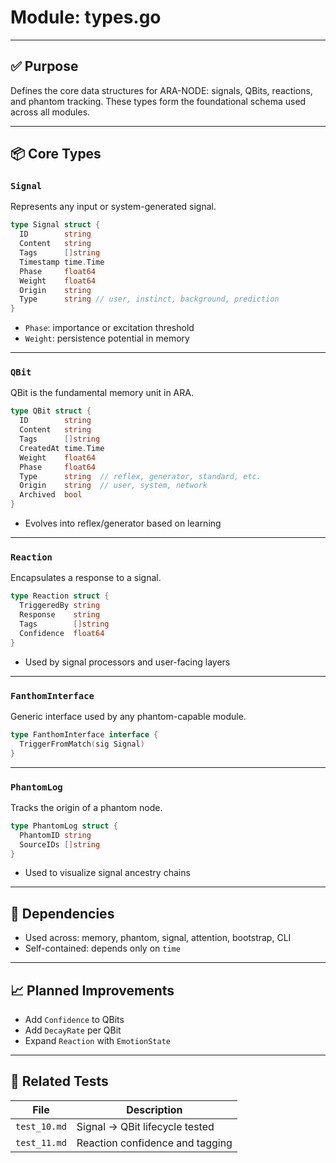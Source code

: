 # Module: types.go

---

## ✅ Purpose

Defines the core data structures for ARA-NODE: signals, QBits, reactions, and phantom tracking. These types form the foundational schema used across all modules.

---

## 📦 Core Types

### `Signal`

Represents any input or system-generated signal.

```go
type Signal struct {
  ID        string
  Content   string
  Tags      []string
  Timestamp time.Time
  Phase     float64
  Weight    float64
  Origin    string
  Type      string // user, instinct, background, prediction
}
```

* `Phase`: importance or excitation threshold
* `Weight`: persistence potential in memory

---

### `QBit`

QBit is the fundamental memory unit in ARA.

```go
type QBit struct {
  ID        string
  Content   string
  Tags      []string
  CreatedAt time.Time
  Weight    float64
  Phase     float64
  Type      string  // reflex, generator, standard, etc.
  Origin    string  // user, system, network
  Archived  bool
}
```

* Evolves into reflex/generator based on learning

---

### `Reaction`

Encapsulates a response to a signal.

```go
type Reaction struct {
  TriggeredBy string
  Response    string
  Tags        []string
  Confidence  float64
}
```

* Used by signal processors and user-facing layers

---

### `FanthomInterface`

Generic interface used by any phantom-capable module.

```go
type FanthomInterface interface {
  TriggerFromMatch(sig Signal)
}
```

---

### `PhantomLog`

Tracks the origin of a phantom node.

```go
type PhantomLog struct {
  PhantomID string
  SourceIDs []string
}
```

* Used to visualize signal ancestry chains

---

## 📂 Dependencies

* Used across: memory, phantom, signal, attention, bootstrap, CLI
* Self-contained: depends only on `time`

---

## 📈 Planned Improvements

* Add `Confidence` to QBits
* Add `DecayRate` per QBit
* Expand `Reaction` with `EmotionState`

---

## 🧪 Related Tests

| File         | Description                     |
| ------------ | ------------------------------- |
| `test_10.md` | Signal → QBit lifecycle tested  |
| `test_11.md` | Reaction confidence and tagging |
